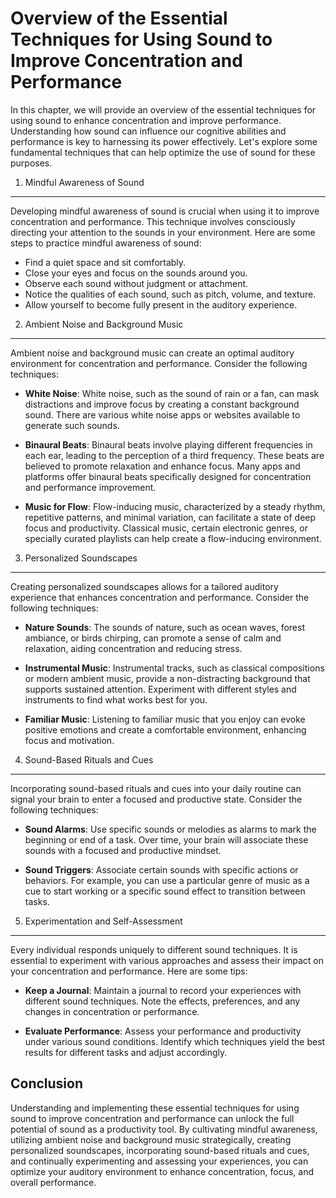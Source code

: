 Overview of the Essential Techniques for Using Sound to Improve Concentration and Performance
========================================================================================================

In this chapter, we will provide an overview of the essential techniques for using sound to enhance concentration and improve performance. Understanding how sound can influence our cognitive abilities and performance is key to harnessing its power effectively. Let's explore some fundamental techniques that can help optimize the use of sound for these purposes.

1. Mindful Awareness of Sound
-----------------------------

Developing mindful awareness of sound is crucial when using it to improve concentration and performance. This technique involves consciously directing your attention to the sounds in your environment. Here are some steps to practice mindful awareness of sound:

* Find a quiet space and sit comfortably.
* Close your eyes and focus on the sounds around you.
* Observe each sound without judgment or attachment.
* Notice the qualities of each sound, such as pitch, volume, and texture.
* Allow yourself to become fully present in the auditory experience.

2. Ambient Noise and Background Music
-------------------------------------

Ambient noise and background music can create an optimal auditory environment for concentration and performance. Consider the following techniques:

* **White Noise**: White noise, such as the sound of rain or a fan, can mask distractions and improve focus by creating a constant background sound. There are various white noise apps or websites available to generate such sounds.

* **Binaural Beats**: Binaural beats involve playing different frequencies in each ear, leading to the perception of a third frequency. These beats are believed to promote relaxation and enhance focus. Many apps and platforms offer binaural beats specifically designed for concentration and performance improvement.

* **Music for Flow**: Flow-inducing music, characterized by a steady rhythm, repetitive patterns, and minimal variation, can facilitate a state of deep focus and productivity. Classical music, certain electronic genres, or specially curated playlists can help create a flow-inducing environment.

3. Personalized Soundscapes
---------------------------

Creating personalized soundscapes allows for a tailored auditory experience that enhances concentration and performance. Consider the following techniques:

* **Nature Sounds**: The sounds of nature, such as ocean waves, forest ambiance, or birds chirping, can promote a sense of calm and relaxation, aiding concentration and reducing stress.

* **Instrumental Music**: Instrumental tracks, such as classical compositions or modern ambient music, provide a non-distracting background that supports sustained attention. Experiment with different styles and instruments to find what works best for you.

* **Familiar Music**: Listening to familiar music that you enjoy can evoke positive emotions and create a comfortable environment, enhancing focus and motivation.

4. Sound-Based Rituals and Cues
-------------------------------

Incorporating sound-based rituals and cues into your daily routine can signal your brain to enter a focused and productive state. Consider the following techniques:

* **Sound Alarms**: Use specific sounds or melodies as alarms to mark the beginning or end of a task. Over time, your brain will associate these sounds with a focused and productive mindset.

* **Sound Triggers**: Associate certain sounds with specific actions or behaviors. For example, you can use a particular genre of music as a cue to start working or a specific sound effect to transition between tasks.

5. Experimentation and Self-Assessment
--------------------------------------

Every individual responds uniquely to different sound techniques. It is essential to experiment with various approaches and assess their impact on your concentration and performance. Here are some tips:

* **Keep a Journal**: Maintain a journal to record your experiences with different sound techniques. Note the effects, preferences, and any changes in concentration or performance.

* **Evaluate Performance**: Assess your performance and productivity under various sound conditions. Identify which techniques yield the best results for different tasks and adjust accordingly.

Conclusion
----------

Understanding and implementing these essential techniques for using sound to improve concentration and performance can unlock the full potential of sound as a productivity tool. By cultivating mindful awareness, utilizing ambient noise and background music strategically, creating personalized soundscapes, incorporating sound-based rituals and cues, and continually experimenting and assessing your experiences, you can optimize your auditory environment to enhance concentration, focus, and overall performance.
